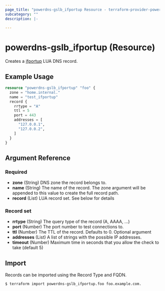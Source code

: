 ```yaml
---
page_title: "powerdns-gslb_ifportup Resource - terraform-provider-powerdns-gslb"
subcategory: ""
description: |-
  
---
```


# powerdns-gslb_ifportup (Resource)

Creates a [ifportup](https://doc.powerdns.com/authoritative/lua-records/functions.html#ifportup) LUA DNS record. 

## Example Usage

```terraform
resource "powerdns-gslb_ifportup" "foo" {
  zone = "home.internal."
  name = "test_ifportup"
  record {
    rrtype = "A"
    ttl = 5
    port = 443
    addresses = [ 
      "127.0.0.1",
      "127.0.0.2",
    ]
  }
}
```

## Argument Reference

### Required

- **zone** (String) DNS zone the record belongs to.
- **name** (String)  The name of the record. The zone argument will be appended to this value to create the full record path.
- **record** (List) LUA record set. See below for details

### Record set

- **rrtype** (String) The query type of the record (A, AAAA, ...)
- **port** (Number) The port number to test connections to.
- **ttl** (Number) The TTL of the record. Defaults to 0. Optional argument
- **addresses** (List) A list of strings with the possible IP addresses.
- **timeout** (Number) Maximum time in seconds that you allow the check to take (default 5)

## Import

Records can be imported using the Record Type and FQDN.

```
$ terraform import powerdns-gslb_ifportup.foo foo.example.com.
```